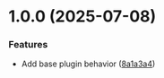 # 1.0.0 (2025-07-08)


### Features

* Add base plugin behavior ([8a1a3a4](https://github.com/DuncanMcPherson/semantic-commit-analyzer/commit/8a1a3a48d168a8cad98be27b7053da8411e0508f))
